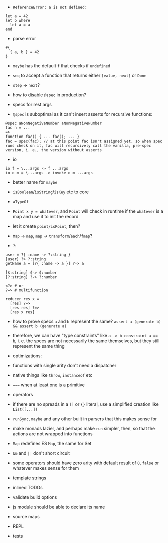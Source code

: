 - `ReferenceError: a is not defined`:
```
let a = 42
let b where
  let a = a
end
```

- parse error
```
#{
  { a, b } = 42
}
```

- `maybe` has the default `f` that checks if `undefined`
- `seq` to accept a function that returns either `[value, next]` or `Done`
- `step` -> `next`?

- how to disable `@spec` in production?
- specs for rest args
- `@spec` is suboptimal as it can't insert asserts for recursive functions:
```
@spec aNonNegativeNumber aNonNegativeNumber
fac n = ...
=>
function fac() { ... fac(); ... }
fac = spec(fac); // at this point fac isn't assigned yet, so when spec runs check on it, fac will recursively call the vanilla, pre-spec version, i. e., the version without asserts
```

- io
```
io f = \...args -> f ...args
io o m = \...args -> invoke o m ...args
```

- better name for `maybe`
- `isBoolean`/`isString`/`isKey` etc to core
- `aTypeOf`

- `Point x y = whatever`, and `Point` will check in runtime if the `whatever` is a map and use it to init the record
- let it create `point/isPoint`, then?
- `Map` -> `map`, `map` -> `transform`/`each`/`fmap`?

- `?`:
```
user = ?{ :name -> ?:string }
[user] ?> ?:string
getName a = [?{ :name -> a }] ?-> a

[$:string] $-> $:number
[?:string] ?-> ?:number

<?> # or
?=> # multifunction

reducer res x =
  [res] ?=>
  [res res] ?=>
  [res x res]
```
- how to prove specs `a` and `b` represent the same? `assert a (generate b) && assert b (generate a)`
- therefore, we can have "type constraints" like `a -> b constraint a == b`, i. e. the specs are not necessarily the same themselves, but they still represent the same thing

- optimizations:
- functions with single arity don't need a dispatcher
- native things like `throw`, `instanceof` etc
- `===` when at least one is a primitive
- operators
- if there are no spreads in a `[]` or `{}` literal, use a simplified creation like `List([...])`
- `runSync`, `maybe` and any other built in parsers that this makes sense for

- make monads lazier, and perhaps make `run` simpler, then, so that the actions are not wrapped into functions
- `Map` redefines ES `Map`, the same for Set
- `&&` and `||` don't short circuit
- some operators should have zero arity with default result of `0`, `false` or whatever makes sense for them
- template strings

- inlined TODOs
- validate build options
- js module should be able to declare its name
- source maps
- REPL
- tests
